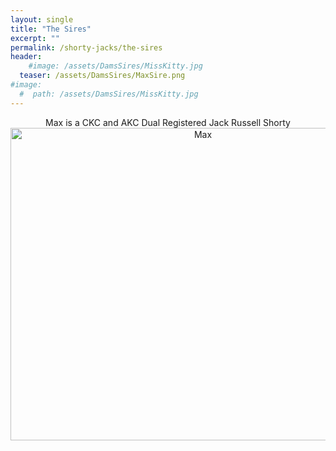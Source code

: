 ```yaml
---
layout: single
title: "The Sires"
excerpt: ""
permalink: /shorty-jacks/the-sires
header: 
    #image: /assets/DamsSires/MissKitty.jpg
  teaser: /assets/DamsSires/MaxSire.png
#image:
  #  path: /assets/DamsSires/MissKitty.jpg
---
```

 
<center> Max is a CKC and AKC Dual Registered Jack Russell Shorty
 <img src="/assets/DamsSires/MaxSire.png" alt="Max" style="width:600px;height:500px;"> </center>

 

